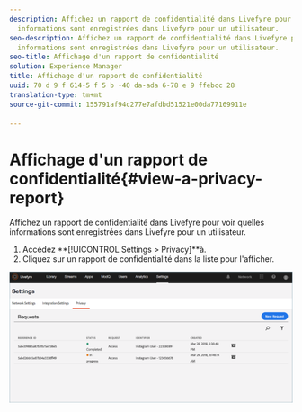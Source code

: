 ```yaml
---
description: Affichez un rapport de confidentialité dans Livefyre pour voir quelles
  informations sont enregistrées dans Livefyre pour un utilisateur.
seo-description: Affichez un rapport de confidentialité dans Livefyre pour voir quelles
  informations sont enregistrées dans Livefyre pour un utilisateur.
seo-title: Affichage d'un rapport de confidentialité
solution: Experience Manager
title: Affichage d'un rapport de confidentialité
uuid: 70 d 9 f 614-5 f 5 b -40 da-ada 6-78 e 9 ffebcc 28
translation-type: tm+mt
source-git-commit: 155791af94c277e7afdbd51521e00da77169911e

---
```



# Affichage d'un rapport de confidentialité{#view-a-privacy-report}

Affichez un rapport de confidentialité dans Livefyre pour voir quelles informations sont enregistrées dans Livefyre pour un utilisateur.

1. Accédez **[!UICONTROL Settings > Privacy]**à.
1. Cliquez sur un rapport de confidentialité dans la liste pour l'afficher.

![](assets/privacypage5.png)


